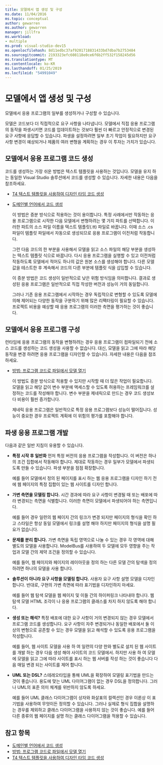 ```yaml
---
title: 모델에서 앱 생성 및 구성
ms.date: 11/04/2016
ms.topic: conceptual
author: gewarren
ms.author: gewarren
manager: jillfra
ms.workload:
- multiple
ms.prod: visual-studio-dev15
ms.openlocfilehash: 8d11edbc37af9201718831433bd7dba7b2753484
ms.sourcegitcommit: 2193323efc608118e0ce6f6b2ff532f158245d56
ms.translationtype: MT
ms.contentlocale: ko-KR
ms.lasthandoff: 01/25/2019
ms.locfileid: "54991049"
---
```

# <a name="generate-and-configure-your-app-from-models"></a>모델에서 앱 생성 및 구성
모델에서 응용 프로그램의 일부를 생성하거나 구성할 수 있습니다.

 모델은 코드보다 더 직접적으로 요구 사항을 나타냅니다. 모델에서 직접 응용 프로그램의 동작을 파생시키면 코드를 업데이트하는 것보다 훨씬 더 빠르고 안정적으로 변경된 요구 사항에 응답할 수 있습니다. 파생을 설정하려면 일부 초기 작업이 필요하지만 요구 사항 변경이 예상되거나 제품의 여러 변형을 계획하는 경우 이 투자는 가치가 있습니다.

## <a name="generating-the-code-of-your-application-from-a-model"></a>모델에서 응용 프로그램 코드 생성
 코드를 생성하는 가장 쉬운 방법은 텍스트 템플릿을 사용하는 것입니다. 모델을 유지 하는 동일한 Visual Studio 솔루션에서 코드를 생성할 수 있습니다. 자세한 내용은 다음을 참조하세요.

- [T4 텍스트 템플릿을 사용하여 디자인 타임 코드 생성](../modeling/design-time-code-generation-by-using-t4-text-templates.md)

- [도메인별 언어에서 코드 생성](../modeling/generating-code-from-a-domain-specific-language.md)

  이 방법은 증분 방식으로 적용하는 것이 용이합니다. 특정 사례에서만 작동하는 응용 프로그램으로 시작한 다음 모델에서 변형하려는 몇 가지 파트를 선택합니다. 이러한 파트의 소스 파일 이름을 텍스트 템플릿(.tt) 파일로 바꿉니다. 이때 소스 .cs 파일이 템플릿 파일에서 자동으로 생성되므로 응용 프로그램이 이전처럼 작동합니다.

  그런 다음 코드의 한 부분을 사용해서 모델을 읽고 소스 파일의 해당 부분을 생성하는 텍스트 템플릿 식으로 바꿉니다. 다시 응용 프로그램을 실행할 수 있고 이전처럼 작동하도록 모델에서 적어도 하나의 값은 원본 소스를 생성해야 합니다. 다른 모델 값을 테스트한 후 계속해서 코드의 다른 부분에 템플릿 식을 삽입할 수 있습니다.

  이 증분 방법은 코드 생성이 일반적으로 낮은 위험 방식임을 의미합니다. 결과로 생성된 응용 프로그램은 일반적으로 직접 작성한 버전과 성능이 거의 동일합니다.

  그러나 기존 응용 프로그램에서 시작하는 경우 독립적으로 변형할 수 있도록 모델에 의해 제어되는 다양한 동작을 구분하기 위해 많은 리팩터링이 필요할 수 있습니다. 프로젝트 비용을 예상할 때 응용 프로그램의 이러한 측면을 평가하는 것이 좋습니다.

## <a name="configuring-your-application-from-a-model"></a>모델에서 응용 프로그램 구성
 런타임에 응용 프로그램의 동작을 변형하려는 경우 응용 프로그램이 컴파일되기 전에 소스 코드를 생성하는 코드 생성을 사용할 수 없습니다. 대신, 모델을 읽고 그에 따라 해당 동작을 변경 하려면 응용 프로그램을 디자인할 수 있습니다. 자세한 내용은 다음을 참조하세요.

- [방법: 프로그램 코드로 파일에서 모델 열기](../modeling/how-to-open-a-model-from-file-in-program-code.md)

  이 방법도 증분 방식으로 적용할 수 있지만 시작할 때 더 많은 작업이 필요합니다. 모델을 읽고 해당 값이 변수 부분에 액세스할 수 있도록 허용하는 프레임워크를 설정하는 코드를 작성해야 합니다. 변수 부분을 제네릭으로 만드는 경우 코드 생성보다 비용이 훨씬 증가합니다.

  제네릭 응용 프로그램은 일반적으로 특정 응용 프로그램보다 성능이 떨어집니다. 성능이 중요한 경우 프로젝트 계획에 이 위험의 평가를 포함해야 합니다.

## <a name="developing-a-derived-application"></a>파생 응용 프로그램 개발
 다음과 같은 일반 지침이 유용할 수 있습니다.

-   **특정 시작 후 일반화** 먼저 특정 버전의 응용 프로그램을 작성합니다. 이 버전은 하나의 조건 집합에서 작동해야 합니다. 제대로 작동하는 경우 일부가 모델에서 파생되도록 만들 수 있습니다. 파생 부분을 점점 확장합니다.

     예를 들어 모델에서 정의 된 페이지를 표시 하는 웹 응용 프로그램을 디자인 하기 전에 웹 페이지의 특정 집합이 있는 웹 사이트를 디자인 합니다.

-   **가변 측면을 모델링 합니다.** 시간 경과에 따라 요구 사항이 변경될 때 또는 배포에 따라 변경되는 측면을 식별합니다. 이러한 측면이 모델에서 파생되어야 하는 측면입니다.

     예를 들어 경우 일련의 웹 페이지 간의 링크가 변경 되지만 페이지의 형식을 확인 하 고 스타일은 항상 동일 모델에서 링크를 설명 해야 하지만 페이지의 형식을 설명 필요가 없습니다.

-   **문제를 분리 합니다.** 가변 측면을 독립 영역으로 나눌 수 있는 경우 각 영역에 대해 별도의 모델을 사용합니다. ModelBus를 사용하여 두 모델에 모두 영향을 주는 작업과 모델 간의 제약 조건을 정의할 수 있습니다.

     예를 들어, 웹 페이지와 페이지의 레이아웃을 정의 하는 다른 모델 간의 탐색을 정의 하려면 하나의 모델을 사용 합니다.

-   **솔루션이 아니라 요구 사항을 모델링 합니다.** 사용자 요구 사항 설명 모델을 디자인 합니다. 반대로, 구현의 가변 측면에 따라 표기법을 디자인하지 마세요.

     예를 들어 웹 탐색 모델을 웹 페이지 및 이들 간의 하이퍼링크 나타내야 합니다. 웹 탐색 모델 HTML 조각이 나 응용 프로그램의 클래스를 차지 하지 않도록 해야 합니다.

-   **생성 또는 해석?** 특정 배포에 대한 요구 사항이 거의 변경되지 않는 경우 모델에서 프로그램 코드를 생성합니다. 요구 사항이 자주 변경되거나 동일한 배포에서 둘 이상의 변형으로 공존할 수 있는 경우 모델을 읽고 해석할 수 있도록 응용 프로그램을 작성합니다.

     예를 들어, 웹 사이트 모델을 사용 하 여 일련의 다양 한와 별도로 설치 된 웹 사이트를 개발 하는 경우 다음 생성 해야 사이트의 코드 모델에서. 하지만 사용 하 여 모델에 모델을 읽고 그에 따라 사이트를 표시 하는 웹 서버를 작성 하는 것이 좋습니다 다음 매일 변경 되는 사이트를 제어 합니다.

-   **UML 또는 DSL?** 스테레오타입을 통해 UML을 확장하여 모델링 표기법을 만드는 것이 좋습니다. 용도에 맞는 UML 다이어그램이 없는 경우 DSL을 정의합니다. 그러나 UML의 표준 의미 체계를 위반하지 않도록 하세요.

     예를 들어 UML 클래스 다이어그램이 상자와 화살표의 컬렉션인 경우 이론상 이 표기법을 사용하여 무엇이든 정의할 수 있습니다. 그러나 실제로 형식 집합을 설명하는 경우를 제외하고 클래스 다이어그램을 사용하지 않는 것이 좋습니다. 예를 들어 다른 종류의 웹 페이지를 설명 하는 클래스 다이어그램을 적용할 수 있습니다.

## <a name="see-also"></a>참고 항목

- [도메인별 언어에서 코드 생성](../modeling/generating-code-from-a-domain-specific-language.md)
- [방법: 프로그램 코드로 파일에서 모델 열기](../modeling/how-to-open-a-model-from-file-in-program-code.md)
- [T4 텍스트 템플릿을 사용하여 디자인 타임 코드 생성](../modeling/design-time-code-generation-by-using-t4-text-templates.md)